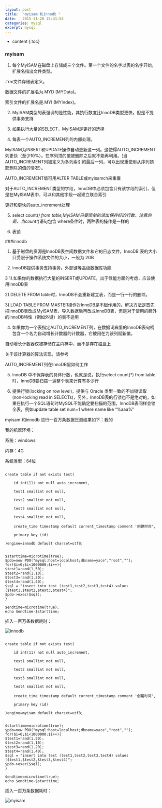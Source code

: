 ```yaml
---
layout: post
title:  "myisam 和innodb "
date:   2015-11-20 15:41:54
categories: mysql
excerpt: mysql
---
```


* content
{:toc}

### myisam
1. 每个MyISAM在磁盘上存储成三个文件。第一个文件的名字以表的名字开始，扩展名指出文件类型。

  .frm文件存储表定义。

  数据文件的扩展名为.MYD (MYData)。

  索引文件的扩展名是.MYI (MYIndex)。


 2. MyISAM类型的表强调的是性能，其执行数度比InnoDB类型更快，但是不提供事务支持

3. 如果执行大量的SELECT，MyISAM是更好的选择

4. 每表一个AUTO_INCREMEN列的内部处理。

  MyISAM为INSERT和UPDATE操作自动更新这一列。这使得AUTO_INCREMENT列更快（至少10%）。在序列顶的值被删除之后就不能再利用。(当AUTO_INCREMENT列被定义为多列索引的最后一列，可以出现重使用从序列顶部删除的值的情况）。

  AUTO_INCREMENT值可用ALTER TABLE或myisamch来重置

  对于AUTO_INCREMENT类型的字段，InnoDB中必须包含只有该字段的索引，但是在MyISAM表中，可以和其他字段一起建立联合索引

  更好和更快的auto_increment处理

5. select count(*) from table,MyISAM只要简单的读出保存好的行数，注意的是，当count(*)语句包含   where条件时，两种表的操作是一样的

6. 表锁

###innodb

1. 基于磁盘的资源是InnoDB表空间数据文件和它的日志文件，InnoDB 表的大小只受限于操作系统文件的大小，一般为 2GB


 2. InnoDB提供事务支持事务，外部键等高级数据库功能

3    1).如果你的数据执行大量的INSERT或UPDATE，出于性能方面的考虑，应该使用InnoDB表

   2).DELETE   FROM table时，InnoDB不会重新建立表，而是一行一行的删除。

   3).LOAD   TABLE FROM MASTER操作对InnoDB是不起作用的，解决方法是首先把InnoDB表改成MyISAM表，导入数据后再改成InnoDB表，但是对于使用的额外的InnoDB特性（例如外键）的表不适用


4. 如果你为一个表指定AUTO_INCREMENT列，在数据词典里的InnoDB表句柄包含一个名为自动增长计数器的计数器，它被用在为该列赋新值。

  自动增长计数器仅被存储在主内存中，而不是存在磁盘上

  关于该计算器的算法实现，请参考

  AUTO_INCREMENT列在InnoDB里如何工作


5. InnoDB 中不保存表的具体行数，也就是说，执行select count(*) from table时，InnoDB要扫描一遍整个表来计算有多少行


6. 提供行锁(locking on row level)，提供与 Oracle 类型一致的不加锁读取(non-locking read in
   SELECTs)，另外，InnoDB表的行锁也不是绝对的，如果在执行一个SQL语句时MySQL不能确定要扫描的范围，InnoDB表同样会锁全表，例如update table set num=1 where name like “%aaa%”


myisam 和innodb 进行一百万条数据压测结果如下：我的

我的机器环境：

系统：windows

内存：4G

系统类型：64位

<pre><code>
create table if not exists test(

	id int(11) not null auto_increment,

	test1 smallint not null,

	test2 smallint not null,

	test3 smallint not null,

	test4 smallint not null,

	create_time timestamp default current_timestamp comment '创建时间',

	primary key (id)

)engine=innodb default charset=utf8;


$starttime=microtime(true);
$pdo=new PDO("mysql:host=localhost;dbname=yace","root","");
for($i=0;$i<1000000;$i++){
$test1=rand(1,50);
$test2=rand(1,10);
$test3=rand(1,20);
$test4=rand(1,40);
$sql = "insert into test (test1,test2,test3,test4) values ($test1,$test2,$test3,$test4)";
$pdo->exec($sql);	
}

$endtime=microtime(true);
echo $endtime-$starttime;
</code></pre>

插入一百万条数据耗时：

![innodb](http://hexing-w.github.io/css/pics/innodb.png) 


<pre><code>
create table if not exists test(

	id int(11) not null auto_increment,

	test1 smallint not null,

	test2 smallint not null,

	test3 smallint not null,

	test4 smallint not null,

	create_time timestamp default current_timestamp comment '创建时间',

	primary key (id)

)engine=myisam default charset=utf8;


$starttime=microtime(true);
$pdo=new PDO("mysql:host=localhost;dbname=yace","root","");
for($i=0;$i<1000000;$i++){
$test1=rand(1,50);
$test2=rand(1,10);
$test3=rand(1,20);
$test4=rand(1,40);
$sql = "insert into test (test1,test2,test3,test4) values ($test1,$test2,$test3,$test4)";
$pdo->exec($sql);	
}

$endtime=microtime(true);
echo $endtime-$starttime;
</code></pre>

插入一百万条数据耗时：

![myisam](http://hexing-w.github.io/css/pics/myisam.png) 


